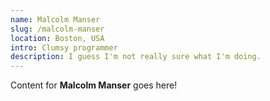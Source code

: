 ```yaml
---
name: Malcolm Manser
slug: /malcolm-manser
location: Boston, USA
intro: Clumsy programmer
description: I guess I'm not really sure what I'm doing.
---
```

Content for **Malcolm Manser** goes here!